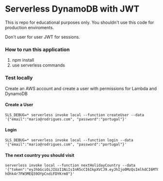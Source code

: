 # Serverless DynamoDB with JWT

This is repo for educational purposes only. 
You shouldn't use this code for production enviroments.

Don't user for user JWT for sessions.

### How to run this application

1. npm install
2. use serverless commands

### Test locally

Create an AWS account and create a user with permissions for Lambda and DynamoDB

#### Create a User
    SLS_DEBUG=* serverless invoke local --function createUser --data '{"email":"mario@rodrigues.com", "password":"portugal"}'

#### Login
    SLS_DEBUG=* serverless invoke local --function login --data '{"email":"mario@rodrigues.com", "password":"portugal"}'

#### The next country you should visit
    serverless invoke local --function nextHolidayCountry --data '{"token":"eyJhbGciOiJIUzI1NiIsInR5cCI6IkpXVCJ9.eyJhIjo0MzQsImlhdCI6MTQ5NjIxMDcyMSwiZXhwIjoxNDk2MjQ2NzIxfQ.tpTNs_cStUEqA-hOhk4r7FW3MEQ39OYpCndiFDYKrm8"}'
